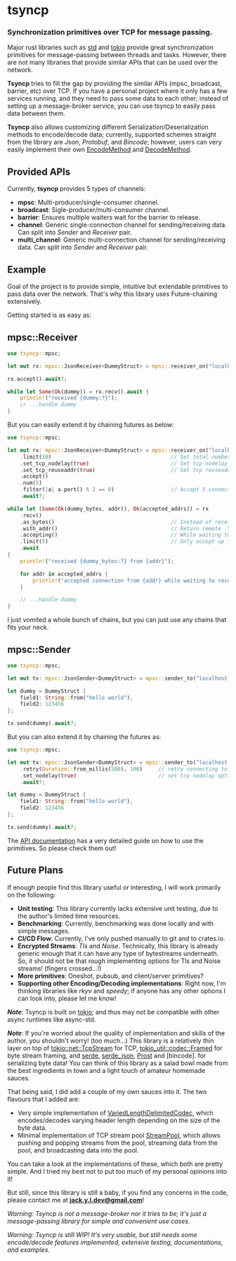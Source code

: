 # tsyncp

### Synchronization primitives over TCP for message passing.

Major rust libraries such as [std] and [tokio] provide great synchronization primitives for
message-passing between threads and tasks. However, there are not many libraries
that provide similar APIs that can be used over the network.

**Tsyncp** tries to fill the gap by providing the similar APIs (mpsc, broadcast, barrier, etc) over TCP. If you
have a personal project where it only has a few services running, and they need to pass some data to each other;
instead of setting up a message-broker service, you can use tsyncp to easily pass data between them.

**Tsyncp** also allows customizing different Serialization/Deserialization methods to encode/decode
data; currently, supported schemes straight from the library are _Json_, _Protobuf_, and _Bincode_; however,
users can very easily implement their own [EncodeMethod] and [DecodeMethod].

## Provided APIs

Currently, **tsyncp** provides 5 types of channels:

-   **mpsc**: Multi-producer/single-consumer channel.
-   **broadcast**: Sigle-producer/multi-consumer channel.
-   **barrier**: Ensures multiple waiters wait for the barrier to release.
-   **channel**: Generic single-connection channel for sending/receiving data.
    Can split into _Sender_ and _Receiver_ pair.
-   **multi_channel**: Generic multi-connection channel for sending/receiving data.
    Can split into _Sender_ and _Receiver_ pair.

## Example

Goal of the project is to provide simple, intuitive but extendable primitives to pass data over the network.
That's why this library uses Future-chaining extensively.

Getting started is as easy as:

## mpsc::Receiver

```rust
use tsyncp::mpsc;

let mut rx: mpsc::JsonReceiver<DummyStruct> = mpsc::receiver_on("localhost:8000").await?;

rx.accept().await?;

while let Some(Ok(dummy)) = rx.recv().await {
    println!("received {dummy:?}");
    // ...handle dummy
}
```

But you can easily extend it by chaining futures as below:

```rust
use tsyncp::mpsc;

let mut rx: mpsc::JsonReceiver<DummyStruct> = mpsc::receiver_on("localhost:8000")
    .limit(10)                                      // Set total number of allowed connections to 10.
    .set_tcp_nodelay(true)                          // Set tcp nodelay option to true.
    .set_tcp_reuseaddr(true)                        // Set tcp reuseaddr option to true.
    .accept()
    .num(5)
    .filter(|a| a.port() % 2 == 0)                  // Accept 5 connections where the port value is even.
    .await?;

while let (Some(Ok(dummy_bytes, addr)), Ok(accepted_addrs)) = rx
    .recv()
    .as_bytes()                                     // Instead of receiving decoded `DummyStruct`, return raw bytes.
    .with_addr()                                    // Return remote `SocketAddr` along with data.
    .accepting()                                    // While waiting to receive, also accept incoming connections.
    .limit(5)                                       // Only accept up to 5 connections. (defaults to receiver's limit if unspecified)
    .await
{
    println!("received {dummy_bytes:?} from {addr}");

    for addr in accepted_addrs {
        println!("accepted connection from {addr} while waiting to receive data");
    }

    // ...handle dummy
}
```

I just vomited a whole bunch of chains, but you can just use any chains that fits your neck.

## mpsc::Sender

```rust
use tsyncp::mpsc;

let mut tx: mpsc::JsonSender<DummyStruct> = mpsc::sender_to("localhost:8000").await?;

let dummy = DummyStruct {
    field1: String::from("hello world"),
    field2: 123456
};

tx.send(dummy).await?;

```

But you can also extend it by chaining the futures as:

```rust
use tsyncp::mpsc;

let mut tx: mpsc::JsonSender<DummyStruct> = mpsc::sender_to("localhost:8000")
    .retry(Duration::from_millis(500), 100)     // retry connecting to receiver 100 times every 500 ms.
    .set_nodelay(true)                          // set tcp nodelay option to `true`
    .await?;

let dummy = DummyStruct {
    field1: String::from("hello world"),
    field2: 123456
};

tx.send(dummy).await?;
```

The [API documentation](https://docs.rs/tsyncp/) has a very detailed guide on how to use the primitives. So please check them out!

## Future Plans

If enough people find this library useful or interesting, I will work primarily on the following:

-   **Unit testing**: This library currently lacks extensive unit testing, due to the author's limited time resources.
-   **Benchmarking**: Currently, benchmarking was done locally and with simple messages.
-   **CI/CD Flow**: Currently, I've only pushed manually to git and to crates.io.
-   **Encrypted Streams**: _Tls_ and _Noise_. Technically, this library is already generic enough that it can have any type of bytestreams underneath.
    So, it should not be that rough implementing options for Tls and Noise streams! (fingers crossed...!)
-   **More primitives**: Oneshot, pubsub, and client/server primitives?
-   **Supporting other Encoding/Decoding implementations**: Right now, I'm thinking libraries like _rkyv_ and _speedy_;
    if anyone has any other options I can look into, please let me know!

**_Note_**: Tsyncp is built on [tokio]; and thus may not be compatible with other async runtimes like async-std.

**_Note_**: If you're worried about the quality of implementation and skills of the author, you shouldn't worry! (too much...)
This library is a relatively thin layer on top of [tokio::net::TcpStream] for TCP,
[tokio_util::codec::Framed] for byte stream framing, and [serde], [serde_json], [Prost] and [bincode]. for serializing byte data!
You can think of this library as a salad bowl made from the best ingredients in town and a light touch of amateur homemade sauces.

That being said, I did add a couple of my own sauces into it. The two flavours that I added are:

-   Very simple implementation of [VariedLengthDelimitedCodec](https://docs.rs/tsyncp/latest/tsyncp/util/frame_codec/struct.VariedLengthDelimitedCodec.html),
    which encodes/decodes varying header length depending on the size of the byte data.
-   Minimal implementation of TCP stream pool [StreamPool](https://docs.rs/tsyncp/latest/tsyncp/util/stream_pool/struct.StreamPool.html),
    which allows pushing and popping streams from the pool, streaming data from the pool, and broadcasting data into the pool.

You can take a look at the implementations of these, which both are pretty simple.
And I tried my best not to put too much of my personal opinions into it!

But still, since this library is still a baby, if you find any concerns in the code, please contact me at **jack.y.l.dev@gmail.com**!

_Warning: Tsyncp is not a message-broker nor it tries to be;
it's just a message-passing library for simple and convenient use cases._

_Warning: Tsyncp is still WIP! It's very usable, but still needs some encode/decode features implemented, extensive testing, documentations, and examples._

[std]: https://doc.rust-lang.org/stable/std/
[tokio]: https://docs.rs/tokio/latest/tokio/index.html
[encodemethod]: https://docs.rs/tsyncp/latest/tsyncp/util/codec/trait.EncodeMethod.html
[decodemethod]: https://docs.rs/tsyncp/latest/tsyncp/util/codec/trait.DecodeMethod.html
[tokio::net::tcpstream]: https://docs.rs/tokio/latest/tokio/net/struct.TcpStream.html
[tokio_util::codec::framed]: https://docs.rs/tokio-util/latest/tokio_util/codec/struct.Framed.html
[serde]: https://crates.io/crates/serde
[serde_json]: https://crates.io/crates/serde_json
[prost]: https://crates.io/crates/prost
